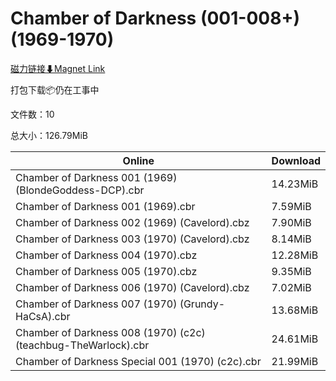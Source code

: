 # Chamber of Darkness (001-008+) (1969-1970)

[磁力链接⬇Magnet Link](magnet:?xt=urn:btih:e15fd870478205d8b9ef885f03d9e2aa81962407&dn=Chamber%20of%20Darkness%20%28001-008%2B%29%20%281969-1970%29)

打包下载📦仍在工事中

文件数：10

总大小：126.79MiB

Online | Download
--- | ---
Chamber of Darkness 001 (1969) (BlondeGoddess-DCP).cbr | 14.23MiB
Chamber of Darkness 001 (1969).cbr | 7.59MiB
Chamber of Darkness 002 (1969) (Cavelord).cbz | 7.90MiB
Chamber of Darkness 003 (1970) (Cavelord).cbz | 8.14MiB
Chamber of Darkness 004 (1970).cbz | 12.28MiB
Chamber of Darkness 005 (1970).cbz | 9.35MiB
Chamber of Darkness 006 (1970) (Cavelord).cbz | 7.02MiB
Chamber of Darkness 007 (1970) (Grundy-HaCsA).cbr | 13.68MiB
Chamber of Darkness 008 (1970) (c2c) (teachbug-TheWarlock).cbr | 24.61MiB
Chamber of Darkness Special 001 (1970) (c2c).cbr | 21.99MiB
